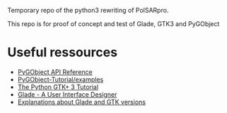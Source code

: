 Temporary repo of the python3 rewriting of PolSARpro.

This repo is for proof of concept and test of Glade, GTK3 and PyGObject

# Useful ressources

+ [PyGObject API Reference](https://lazka.github.io/pgi-docs/)
+ [PyGObject-Tutorial/examples](https://github.com/sebp/PyGObject-Tutorial/tree/master/examples)
+ [The Python GTK+ 3 Tutorial](https://python-gtk-3-tutorial.readthedocs.io/en/latest/)
+ [Glade - A User Interface Designer](https://glade.gnome.org/)
+ [Explanations about Glade and GTK versions](https://sourceforge.net/p/xournal/mailman/xournal-devel/?viewmonth=201305)
